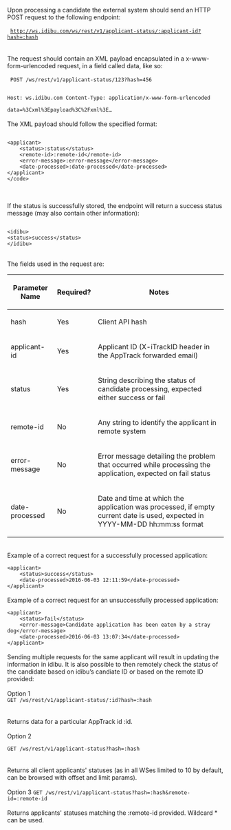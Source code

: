 Upon processing a candidate the external system should send an HTTP POST request to the following endpoint:<br><br>
<code>
http://ws.idibu.com/ws/rest/v1/applicant-status/:applicant-id?hash=:hash
</code><br><br>
The request should contain an XML payload encapsulated in a x-www-form-urlencoded request, in a field called data, like so:
<br><br>
<code>
POST /ws/rest/v1/applicant-status/123?hash=456
<br><br>
Host: ws.idibu.com
Content-Type: application/x-www-form-urlencoded
<br>
data=%3Cxml%3Epayload%3C%2Fxml%3E…
</code>
<br><br>
The XML payload should follow the specified format:
<br>
<pre>
<code type="xml">
&lt;applicant&gt;
	&lt;status&gt;:status&lt;/status&gt;
	&lt;remote-id&gt;:remote-id&lt;/remote-id&gt;
	&lt;error-message&gt;:error-message&lt;/error-message&gt;
	&lt;date-processed&gt;:date-processed&lt;/date-processed&gt;
&lt;/applicant&gt;
&lt;/code&gt;
</code>
</pre>
<br>
If the status is successfully stored, the endpoint will return a success status message (may also contain other information):
<pre>
<code type="xml">
&lt;idibu&gt;
&lt;status&gt;success&lt;/status&gt;
&lt;/idibu&gt;
</code></pre><br>
The fields used in the request are:
<table cellpadding="2" cellspacing="0" class="t1" width="1084.0">
	<thead>
		<tr>
			<th class="td1" scope="col" valign="middle">
				<p class="p1"><b>Parameter Name</b></p>
			</th>
			<th class="td2" scope="col" valign="middle">
				<p class="p1"><b>Required?</b></p>
			</th>
			<th class="td3" scope="col" valign="middle">
				<p class="p1"><b>Notes</b></p>
			</th>
		</tr>
	</thead>
	<tbody>
		<tr>
			<td class="td1" valign="middle">
				<p class="p2">hash</p>
			</td>
			<td class="td2" valign="middle">
				<p class="p2">Yes</p>
			</td>
			<td class="td3" valign="middle">
				<p class="p2">Client API hash</p>
			</td>
		</tr>
		<tr>
			<td class="td1" valign="middle">
				<p class="p2">applicant-id</p>
			</td>
			<td class="td2" valign="middle">
				<p class="p2">Yes</p>
			</td>
			<td class="td3" valign="middle">
				<p class="p2">Applicant ID (X-iTrackID header in the AppTrack forwarded email)</p>
			</td>
		</tr>
		<tr>
			<td class="td1" valign="middle">
				<p class="p2">status</p>
			</td>
			<td class="td2" valign="middle">
				<p class="p2">Yes</p>
			</td>
			<td class="td3" valign="middle">
				<p class="p2">String describing the status of candidate processing, expected either success or fail</p>
			</td>
		</tr>
		<tr>
			<td class="td1" valign="middle">
				<p class="p2">remote-id</p>
			</td>
			<td class="td2" valign="middle">
				<p class="p2">No</p>
			</td>
			<td class="td3" valign="middle">
				<p class="p2">Any string to identify the applicant in remote system</p>
			</td>
		</tr>
		<tr>
			<td class="td1" valign="middle">
				<p class="p2">error-message</p>
			</td>
			<td class="td2" valign="middle">
				<p class="p2">No</p>
			</td>
			<td class="td3" valign="middle">
				<p class="p2">Error message detailing the problem that occurred while processing the application, expected on fail status</p>
			</td>
		</tr>
		<tr>
			<td class="td1" valign="middle">
				<p class="p2">date-processed</p>
			</td>
			<td class="td2" valign="middle">
				<p class="p2">No</p>
			</td>
			<td class="td3" valign="middle">
				<p class="p2">Date and time at which the application was processed, if empty current date is used, expected in YYYY-MM-DD hh:mm:ss format</p>
			</td>
		</tr>
	</tbody>
</table>
<br>
Example of a correct request for a successfully processed application:
<br>
<code type="xml">
&lt;applicant&gt;
	&lt;status&gt;success&lt;/status&gt;
	&lt;date-processed&gt;2016-06-03 12:11:59&lt;/date-processed&gt;
&lt;/applicant&gt;
</code>
</br>
Example of a correct request for an unsuccessfully processed application:
<br>
<code type="xml">
&lt;applicant&gt;
	&lt;status&gt;fail&lt;/status&gt;
	&lt;error-message&gt;Candidate application has been eaten by a stray dog&lt;/error-message&gt;
	&lt;date-processed&gt;2016-06-03 13:07:34&lt;/date-processed&gt;
&lt;/applicant&gt;
</code>
</br>
Sending multiple requests for the same applicant will result in updating the information in idibu.
It is also possible to then remotely check the status of the candidate based on idibu’s candiate ID or based on the remote ID provided:
<br><br>
Option 1
<br>
<code>GET /ws/rest/v1/applicant-status/:id?hash=:hash
</code>
<br><br>
Returns data for a particular AppTrack id :id.
<br><br>
Option 2<br>
<code>
GET /ws/rest/v1/applicant-status?hash=:hash
</code>
<br><br>
Returns all client applicants' statuses (as in all WSes limited to 10 by default, can be browsed with offset and limit params).<br><br>
Option 3
<code>GET /ws/rest/v1/applicant-status?hash=:hash&remote-id=:remote-id</code>
<br><br>
Returns applicants' statuses matching the :remote-id provided. Wildcard * can be used.
